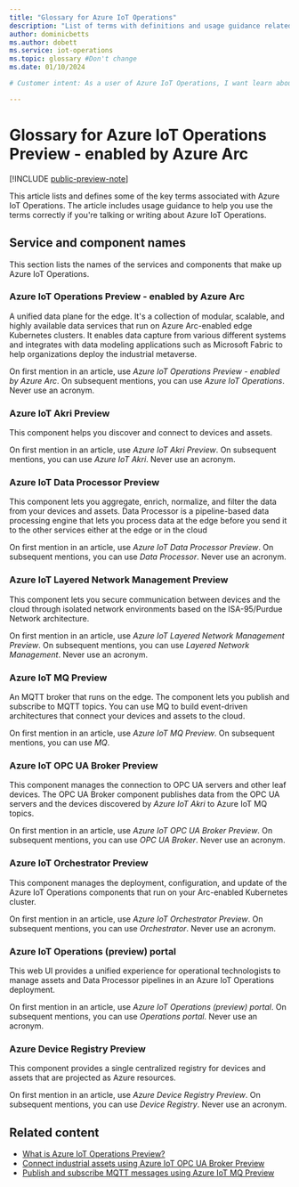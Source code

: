 ```yaml
---
title: "Glossary for Azure IoT Operations"
description: "List of terms with definitions and usage guidance related to Azure IoT Operations - enabled by Azure Arc."
author: dominicbetts
ms.author: dobett
ms.service: iot-operations
ms.topic: glossary #Don't change
ms.date: 01/10/2024

# Customer intent: As a user of Azure IoT Operations, I want learn about the terminology associated with Azure IoT Operations so that I can use the terminology correctly.

---
```


# Glossary for Azure IoT Operations Preview - enabled by Azure Arc

[!INCLUDE [public-preview-note](../includes/public-preview-note.md)]

This article lists and defines some of the key terms associated with Azure IoT Operations. The article includes usage guidance to help you use the terms correctly if you're talking or writing about Azure IoT Operations.

## Service and component names

This section lists the names of the services and components that make up Azure IoT Operations.

### Azure IoT Operations Preview - enabled by Azure Arc

A unified data plane for the edge. It's a collection of modular, scalable, and highly available data services that run on Azure Arc-enabled edge Kubernetes clusters. It enables data capture from various different systems and integrates with data modeling applications such as Microsoft Fabric to help organizations deploy the industrial metaverse.

On first mention in an article, use _Azure IoT Operations Preview - enabled by Azure Arc_. On subsequent mentions, you can use _Azure IoT Operations_. Never use an acronym.

### Azure IoT Akri Preview

This component helps you discover and connect to devices and assets.

On first mention in an article, use _Azure IoT Akri Preview_. On subsequent mentions, you can use _Azure IoT Akri_. Never use an acronym.

### Azure IoT Data Processor Preview

This component lets you aggregate, enrich, normalize, and filter the data from your devices and assets. Data Processor is a pipeline-based data processing engine that lets you process data at the edge before you send it to the other services either at the edge or in the cloud

On first mention in an article, use _Azure IoT Data Processor Preview_. On subsequent mentions, you can use _Data Processor_. Never use an acronym.

### Azure IoT Layered Network Management Preview

This component lets you secure communication between devices and the cloud through isolated network environments based on the ISA-95/Purdue Network architecture.

On first mention in an article, use _Azure IoT Layered Network Management Preview_. On subsequent mentions, you can use _Layered Network Management_. Never use an acronym.

### Azure IoT MQ Preview

An MQTT broker that runs on the edge. The component lets you publish and subscribe to MQTT topics. You can use MQ to build event-driven architectures that connect your devices and assets to the cloud.

On first mention in an article, use _Azure IoT MQ Preview_. On subsequent mentions, you can use _MQ_.

### Azure IoT OPC UA Broker Preview

This component manages the connection to OPC UA servers and other leaf devices. The OPC UA Broker component publishes data from the OPC UA servers and the devices discovered by _Azure IoT Akri_ to Azure IoT MQ topics.

On first mention in an article, use _Azure IoT OPC UA Broker Preview_. On subsequent mentions, you can use _OPC UA Broker_. Never use an acronym.

### Azure IoT Orchestrator Preview

This component manages the deployment, configuration, and update of the Azure IoT Operations components that run on your Arc-enabled Kubernetes cluster.

On first mention in an article, use _Azure IoT Orchestrator Preview_. On subsequent mentions, you can use _Orchestrator_. Never use an acronym.

### Azure IoT Operations (preview) portal

This web UI provides a unified experience for operational technologists to manage assets and Data Processor pipelines in an Azure IoT Operations deployment.

On first mention in an article, use _Azure IoT Operations (preview) portal_. On subsequent mentions, you can use _Operations portal_. Never use an acronym.

### Azure Device Registry Preview

This component provides a single centralized registry for devices and assets that are projected as Azure resources.

On first mention in an article, use _Azure Device Registry Preview_. On subsequent mentions, you can use _Device Registry_. Never use an acronym.

## Related content

- [What is Azure IoT Operations Preview?](../overview-iot-operations.md)
- [Connect industrial assets using Azure IoT OPC UA Broker Preview](../discover-manage-assets/overview-opcua-broker.md)
- [Publish and subscribe MQTT messages using Azure IoT MQ Preview](../manage-mqtt-broker/overview-iot-mq.md)
